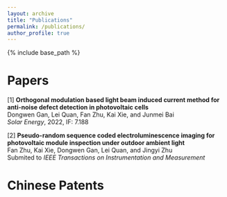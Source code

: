 ```yaml
---
layout: archive
title: "Publications"
permalink: /publications/
author_profile: true
---
```


{% include base_path %}

# Papers
[1] **Orthogonal modulation based light beam induced current method for anti-noise defect detection in photovoltaic cells**\
Dongwen Gan, Lei Quan, Fan Zhu, Kai Xie, and Junmei Bai\
_Solar Energy_, 2022, IF: 7.188

[2] **Pseudo-random sequence coded electroluminescence imaging for photovoltaic module inspection under outdoor ambient light**\
Fan Zhu, Kai Xie, Dongwen Gan, Lei Quan, and Jingyi Zhu\
Submited to _IEEE Transactions on Instrumentation and Measurement_

<!--[3] **Perturbed compressed sensing-based light beam induced current method for robust defect detection in photovoltaic cells**\
In processing

[4] **Compressive multispectral light beam induced current method for defect detection in photovoltaic cells**\
In processing
-->

# Chinese Patents
